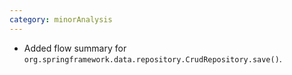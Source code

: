 ```yaml
---
category: minorAnalysis
---
```

* Added flow summary for `org.springframework.data.repository.CrudRepository.save()`.

